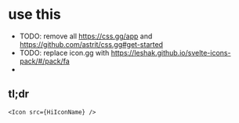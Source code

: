 
# use this

- TODO: remove all https://css.gg/app and https://github.com/astrit/css.gg#get-started
- TODO: replace icon.gg with https://leshak.github.io/svelte-icons-pack/#/pack/fa
- 
## tl;dr

```
<Icon src={HiIconName} />
```